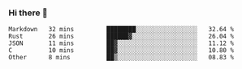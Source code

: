 ### Hi there 👋

<!--
**WShiBin/WShiBin** is a ✨ _special_ ✨ repository because its `README.md` (this file) appears on your GitHub profile.

Here are some ideas to get you started:

- 🔭 I’m currently working on ...
- 🌱 I’m currently learning ...
- 👯 I’m looking to collaborate on ...
- 🤔 I’m looking for help with ...
- 💬 Ask me about ...
- 📫 How to reach me: ...
- 😄 Pronouns: ...
- ⚡ Fun fact: ...
-->

<!--START_SECTION:waka-->
```text
Markdown   32 mins         ████████░░░░░░░░░░░░░░░░░   32.64 % 
Rust       26 mins         ██████▓░░░░░░░░░░░░░░░░░░   26.04 % 
JSON       11 mins         ██▓░░░░░░░░░░░░░░░░░░░░░░   11.12 % 
C          10 mins         ██▓░░░░░░░░░░░░░░░░░░░░░░   10.80 % 
Other      8 mins          ██▒░░░░░░░░░░░░░░░░░░░░░░   08.83 % 
```
<!--END_SECTION:waka-->
